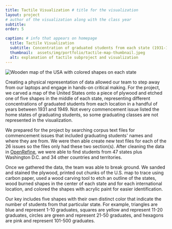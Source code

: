 ```yaml
---
title: Tactile Visualization # title for the visualization
layout: project
# author of the visualization along with the class year 
subtitle: 
order: 5

caption: # info that appears on homepage
  title: Tactile Visualization 
  subtitle: Concentration of graduated students from each state (1931-1949)
  thumbnail:  assets/img/portfolio/tactile-map-thumbnail.jpeg
  alt: explanation of tactile subproject and visualization
---
```


<img class="img-fluid d-block mx-auto" src="{{ site.baseurl }}/assets/img/portfolio/tactile-map.jpeg" alt="Wooden map of the USA with colored shapes on each state">


Creating a physical representation of data allowed our team to step away from our laptops and engage in hands-on critical making. For the project, we carved a map of the United States onto a piece of plywood and etched one of five shapes in the middle of each state, representing different concentrations of graduated students from each location in a handful of years between 1931 and 1949. Not every commencement issue listed the home states of graduating students, so some graduating classes are not represented in the visualization.

We prepared for the project by searching corpus text files for commencement issues that included graduating students' names and where they are from. We were then able create new text files for each of the 26 issues so the files only had these two section(s). After cleaning the data in [OpenRefine](https://openrefine.org/),  we were able to find students from 47 states plus Washington D.C. and 34 other countries and territories.

Once we gathered the data, the team was able to break ground. We sanded and stained the plywood, printed out chunks of the U.S. map to trace using carbon paper, used a wood carving tool to etch an outline of the states, wood burned shapes in the center of each state and for each international location, and colored the shapes with acrylic paint for easier identification.

Our key includes five shapes with their own distinct color that indicate the number of students from that particular state. For example, triangles are blue and represent 1-10 graduates, squares are yellow and represent 11-20 graduates, circles are green and represent 21-50 graduates, and hexagons are pink and represent 101-500 graduates.
<!--  
Insert your description for the project here.
--> 
